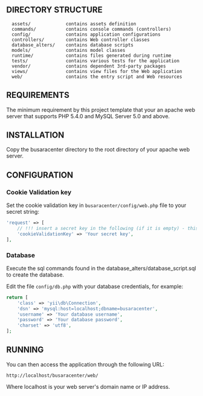
DIRECTORY STRUCTURE
-------------------

      assets/             contains assets definition
      commands/           contains console commands (controllers)
      config/             contains application configurations
      controllers/        contains Web controller classes
      database_alters/    contains database scripts 
      models/             contains model classes
      runtime/            contains files generated during runtime
      tests/              contains various tests for the application
      vendor/             contains dependent 3rd-party packages
      views/              contains view files for the Web application
      web/                contains the entry script and Web resources



REQUIREMENTS
------------

The minimum requirement by this project template that your an apache web server that supports PHP 5.4.0 and MySQL Server 5.0 and above.


INSTALLATION
------------

Copy the busaracenter directory to the root directory of your apache web server.

CONFIGURATION
-------------
### Cookie Validation key
Set the cookie validation key in `busaracenter/config/web.php` file to your secret string:

```php
'request' => [
    // !!! insert a secret key in the following (if it is empty) - this is required by cookie validation
    'cookieValidationKey' => 'Your secret key',
],
```

### Database
Execute the sql commands found in the database_alters/database_script.sql to create the database.

Edit the file `config/db.php` with your database credentials, for example:

```php
return [
    'class' => 'yii\db\Connection',
    'dsn' => 'mysql:host=localhost;dbname=busaracenter',
    'username' => 'Your database username',
    'password' => 'Your database password',
    'charset' => 'utf8',
];
```


RUNNING
-------
You can then access the application through the following URL:

~~~
http://localhost/busaracenter/web/
~~~

Where localhost is your web server's domain name or IP address.
